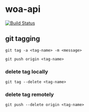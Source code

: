 # woa-api

[![Build Status](https://travis-ci.org/crixo/woa-api.svg?branch=master)](https://travis-ci.org/crixo/woa-api)

## git tagging
```
git tag -a <tag-name> -m <message>
```
```
git push origin <tag-name>
```
### delete tag locally
```
git tag --delete <tag-name>
```
### delete tag remotely
```
git push --delete origin <tag-name>
```


